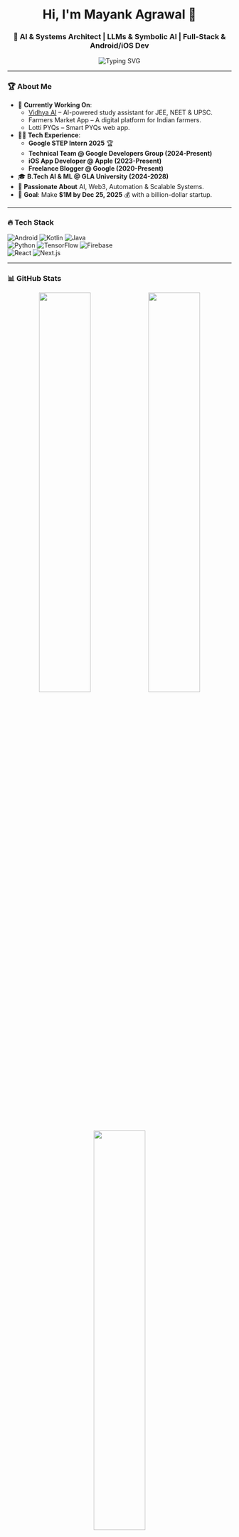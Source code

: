 <h1 align="center">Hi, I'm Mayank Agrawal 👋</h1>
<h3 align="center">🚀 AI & Systems Architect | LLMs & Symbolic AI | Full-Stack & Android/iOS Dev</h3>

<p align="center">
  <img src="https://readme-typing-svg.herokuapp.com?font=Fira+Code&size=20&pause=1000&center=true&vCenter=true&width=500&height=50&lines=Building+Next-Gen+AI+Solutions;Automating+the+Future+%F0%9F%92%BB;Android%2C+Web3%2C+and+Scalable+Systems+%E2%9C%A8;Pushing+Boundaries%2C+Solving+Problems!+%F0%9F%94%A5" alt="Typing SVG">
</p>

---

### 🏆 **About Me**
- 🔭 **Currently Working On**:  
  - [Vidhya AI](https://vidhyaai.com) – AI-powered study assistant for JEE, NEET & UPSC.  
  - Farmers Market App – A digital platform for Indian farmers.  
  - Lotti PYQs – Smart PYQs web app.  
- 👨‍💻 **Tech Experience**:  
  - **Google STEP Intern 2025** 🏆  
  - **Technical Team @ Google Developers Group (2024-Present)**  
  - **iOS App Developer @ Apple (2023-Present)**  
  - **Freelance Blogger @ Google (2020-Present)**  
- 🎓 **B.Tech AI & ML @ GLA University (2024-2028)**  
- 🌱 **Passionate About** AI, Web3, Automation & Scalable Systems.  
- 🎯 **Goal**: Make **$1M by Dec 25, 2025** 💰 with a billion-dollar startup.  

---

### 🔥 **Tech Stack**
![Android](https://img.shields.io/badge/Android-3DDC84?style=for-the-badge&logo=android&logoColor=white) 
![Kotlin](https://img.shields.io/badge/Kotlin-0095D5?style=for-the-badge&logo=kotlin&logoColor=white) 
![Java](https://img.shields.io/badge/Java-ED8B00?style=for-the-badge&logo=openjdk&logoColor=white)  
![Python](https://img.shields.io/badge/Python-3776AB?style=for-the-badge&logo=python&logoColor=white) 
![TensorFlow](https://img.shields.io/badge/TensorFlow-FF6F00?style=for-the-badge&logo=tensorflow&logoColor=white) 
![Firebase](https://img.shields.io/badge/Firebase-FFCA28?style=for-the-badge&logo=firebase&logoColor=black)  
![React](https://img.shields.io/badge/React-61DAFB?style=for-the-badge&logo=react&logoColor=black) 
![Next.js](https://img.shields.io/badge/Next.js-000000?style=for-the-badge&logo=next.js&logoColor=white)

---

### 📊 **GitHub Stats**
<p align="center">
  <img src="https://github-readme-stats.vercel.app/api?username=LittleCodr&show_icons=true&theme=radical" width="48%">
  <img src="https://github-readme-streak-stats.herokuapp.com/?user=LittleCodr&theme=radical" width="48%">
</p>

<p align="center">
  <img src="https://github-readme-stats.vercel.app/api/top-langs/?username=LittleCodr&layout=compact&theme=radical" width="48%">
</p>

---

### 🚀 **Projects & Achievements**
🌟 **[Vidhya AI](https://vidhyaai.com)** – AI Study Assistant for Competitive Exams  
🌟 **[Farmers Market App](https://play.google.com/store/apps/details?id=com.balluboss.farmersmarket)** – Empowering Indian Farmers  
🌟 **[Lotti PYQs](https://lottipyqs.com)** – Smart PYQ Web App for Competitive Exams  

🏆 **Achievements:**  
✔ **Google STEP Intern 2025**  
✔ **Microsoft Certified: Azure Fundamentals**  
✔ **The Arcade Certification Zone – AI & Automation**  
✔ **Supervised ML (Regression & Classification) – Coursera**  

🔗 *More Projects:* [GitHub Repos](https://github.com/LittleCodr?tab=repositories)

---

### 📝 **Recent Blog Posts**
<!-- BLOG-POST-LIST:START -->
🔹 **[Building Vidhya AI from Scratch](https://vidhyaai.com/blog/building-vidhya-ai)**  
🔹 **[Cracking Google STEP: My Journey](https://vidhyaai.com/blog/google-step-journey)**  
🔹 **[10 Productivity Tips for Developers](https://vidhyaai.com/blog/productivity-tips)**  
<!-- BLOG-POST-LIST:END -->

🔗 *More Blogs:* [Read More](https://vidhyaai.com/blog)

---

### 🌐 **Connect with Me**
[![Website](https://img.shields.io/badge/Website-vidhyaai.com-orange?style=flat-square&logo=google-chrome)](https://vidhyaai.com)
[![LinkedIn](https://img.shields.io/badge/LinkedIn-Mayank-blue?style=flat-square&logo=linkedin)](https://www.linkedin.com/in/littlecodr)
[![Twitter](https://img.shields.io/badge/Twitter-Mayank-blue?style=flat-square&logo=twitter)](https://twitter.com/mayank)
[![Telegram](https://img.shields.io/badge/Telegram-%40mayank_about-blue?style=flat-square&logo=telegram)](https://t.me/mayank_about)
[![Email](https://img.shields.io/badge/Email-hello%40littlecodr.co-red?style=flat-square&logo=gmail)](mailto:hello@littlecodr.co)

---

### 🎯 **Goals for 2025**
✅ Launch **Vidhya AI** globally 🚀  
✅ Expand **Prep Library Telegram Bot** 📚  
✅ Build a **Multi-Million Dollar Startup** 💰  
✅ Get **Google Software Engineer Role** 🎯  

---

⭐ **If you like my work, consider giving a star!** ⭐  
🔥 *Let's build the future of AI & Tech together!* 🔥
